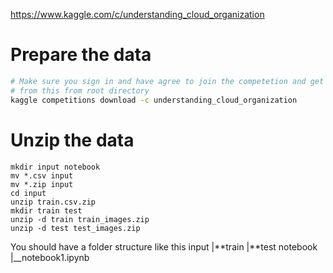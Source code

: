https://www.kaggle.com/c/understanding_cloud_organization

# Prepare the data

```sh
# Make sure you sign in and have agree to join the competetion and get your kaggle.json ready.
# from this from root directory
kaggle competitions download -c understanding_cloud_organization
```

# Unzip the data

```
mkdir input notebook
mv *.csv input
mv *.zip input
cd input
unzip train.csv.zip
mkdir train test
unzip -d train train_images.zip
unzip -d test test_images.zip
```

You should have a folder structure like this
input
|**train
|**test
notebook
|\_\_notebook1.ipynb
